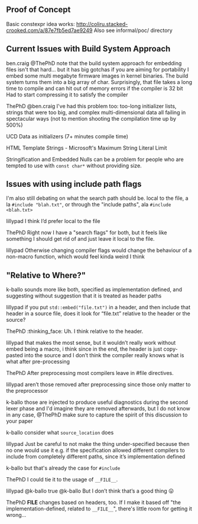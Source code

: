 Proof of Concept
----------------
Basic constexpr idea works: http://coliru.stacked-crooked.com/a/87e7fb5ed7ae9249
Also see informal/poc/ directory

Current Issues with Build System Approach
-----------------------------------------

ben.craig
@ThePhD note that the build system approach for embedding files isn't that hard... but it has big gotchas if you are aiming for portability
I embed some multi megabyte firmware images in kernel binaries.  The build system turns them into a big array of char.
Surprisingly, that file takes a long time to compile and can hit out of memory errors if the compiler is 32 bit
Had to start compressing it to satisfy the compiler

ThePhD
@ben.craig I've had this problem too: too-long initializer lists, strings that were too big, and complex multi-dimensional data all failing in spectacular ways (not to mention shooting the compilation time up by 500%)

UCD Data as initializers (7+ minutes compile time)

HTML Template Strings - Microsoft's Maximum String Literal Limit

Stringification and Embedded Nulls can be a problem for people who are tempted to use with `const char*` without providing size.


Issues with using include path flags
------------------------------------

I'm also still debating on what the search path should be.
local to the file, a la `#include "blah.txt"`, or through the "include paths", ala `#include <blah.txt>`

lillypad
I think I’d prefer local to the file

ThePhD
Right now I have a "search flags" for both, but it feels like something I should get rid of and just leave it local to the file.

lillypad
Otherwise changing compiler flags would change the behaviour of a non-macro function, which would feel kinda weird I think

"Relative to Where?"
--------------------------
k-ballo
sounds more like both, specified as implementation defined, and suggesting without suggestion that it is treated as header paths

lillypad
if you put `std::embed("file.txt")` in a header, and then include that header in a source file, does it look for “file.txt” relative to the header or the source?


ThePhD
:thinking_face: Uh. I think relative to the header.

lillypad
that makes the most sense, but it wouldn’t really work without embed being a macro, i think
since in the end, the header is just copy-pasted into the source
and I don’t think the compiler really knows what is what after pre-processing

ThePhD
After preprocessing most compilers leave in #file directives.

lillypad
aren’t those removed after preprocessing
since those only matter to the preprocessor

k-ballo
those are injected to produce useful diagnostics during the second lexer phase
and I'd imagine they are removed afterwards, but I do not know
in any case, @ThePhD make sure to capture the spirit of this discussion to your paper

k-ballo
consider what `source_location` does


lillypad
Just be careful to not make the thing under-specified
because then no one would use it
e.g. if the specification allowed different compilers to include from completely different paths, since it’s implementation defined

k-ballo
but that's already the case for `#include`

ThePhD
I could tie it to the usage of `__FILE__`.

lillypad
@k-ballo true
@k-ballo But I don’t think that’s a good thing :stuck_out_tongue:

ThePhD
__FILE__ changes based on headers, too. If I make it based off "the implementation-defined, related to `__FILE__`", there's little room for getting it wrong...